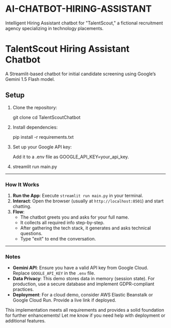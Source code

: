 # AI-CHATBOT-HIRING-ASSISTANT
Intelligent Hiring Assistant chatbot for "TalentScout," a fictional recruitment agency specializing in technology placements.

# TalentScout Hiring Assistant Chatbot

A Streamlit-based chatbot for initial candidate screening using Google’s Gemini 1.5 Flash model.

## Setup
1. Clone the repository:

   git clone <repo-url>
   cd TalentScoutChatbot

2. Install dependencies:

   pip install -r requirements.txt

3. Set up your Google API key:

   Add it to a .env file as GOOGLE_API_KEY=your_api_key.

4. streamlit run main.py



---

### How It Works
1. **Run the App**: Execute `streamlit run main.py` in your terminal.
2. **Interact**: Open the browser (usually at `http://localhost:8501`) and start chatting.
3. **Flow**:
   - The chatbot greets you and asks for your full name.
   - It collects all required info step-by-step.
   - After gathering the tech stack, it generates and asks technical questions.
   - Type "exit" to end the conversation.

---

### Notes
- **Gemini API**: Ensure you have a valid API key from Google Cloud. Replace `GOOGLE_API_KEY` in the `.env` file.
- **Data Privacy**: This demo stores data in memory (session state). For production, use a secure database and implement GDPR-compliant practices.
- **Deployment**: For a cloud demo, consider AWS Elastic Beanstalk or Google Cloud Run. Provide a live link if deployed.

This implementation meets all requirements and provides a solid foundation for further enhancements! Let me know if you need help with deployment or additional features.
